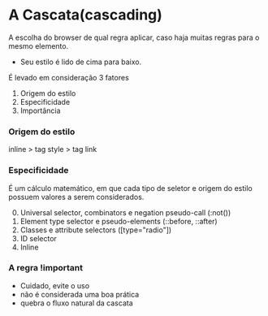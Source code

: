 # A Cascata(cascading)

A escolha do browser de qual regra aplicar, caso haja muitas regras para o mesmo elemento.

* Seu estilo é lido de cima para baixo.

É levado em consideração 3 fatores

1. Origem do estilo
2. Especificidade
3. Importância

### Origem do estilo

inline > tag style > tag link

### Especificidade 

É um cálculo matemático, em que cada tipo de seletor e origem do estilo possuem valores a serem considerados.

0. Universal selector, combinators e negation pseudo-call (:not())
1. Element type selector e pseudo-elements (::before, ::after)
10. Classes e attribute selectors ([type="radio"])
100. ID selector
1000. Inline

### A regra !important

* Cuidado, evite o uso
* não é considerada uma boa prática
* quebra o fluxo natural da cascata